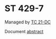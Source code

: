 # ST 429-7

Managed by [TC 21-DC](https://kws.smpte.org/higherlogic/ws/groups/db60330e-84de-4faf-a59d-f8a29e10ce07)

Document [abstract](https://ieeexplore.ieee.org/search/searchresult.jsp?newsearch=true&queryText=st429-7)
